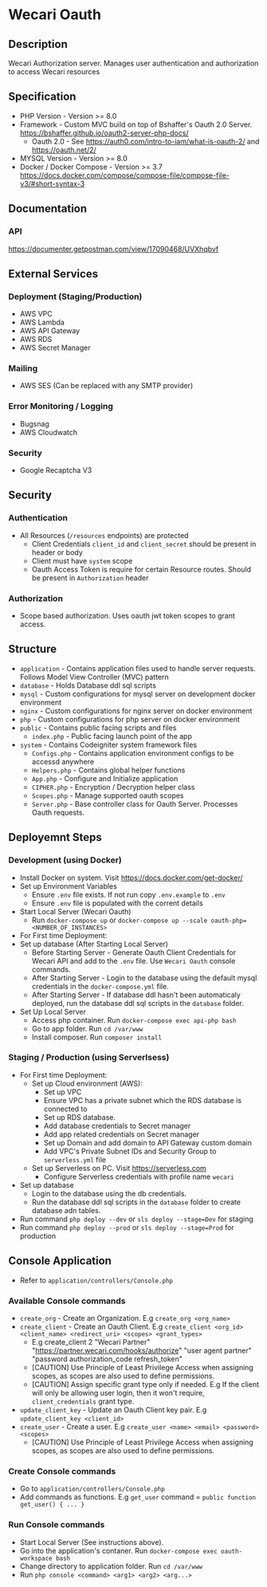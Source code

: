 # Wecari Oauth

## Description

Wecari Authorization server. Manages user authentication and authorization to access Wecari resources

## Specification

- PHP Version - Version >= 8.0
- Framework - Custom MVC build on top of Bshaffer's Oauth 2.0 Server. https://bshaffer.github.io/oauth2-server-php-docs/
  - Oauth 2.0 - See https://auth0.com/intro-to-iam/what-is-oauth-2/ and https://oauth.net/2/
- MYSQL Version - Version >= 8.0
- Docker / Docker Compose - Version >= 3.7 https://docs.docker.com/compose/compose-file/compose-file-v3/#short-syntax-3

## Documentation

### API

https://documenter.getpostman.com/view/17090468/UVXhqbvf

## External Services

### Deployment (Staging/Production)

- AWS VPC
- AWS Lambda
- AWS API Gateway
- AWS RDS
- AWS Secret Manager

### Mailing

- AWS SES (Can be replaced with any SMTP provider)

### Error Monitoring / Logging

- Bugsnag
- AWS Cloudwatch

### Security

- Google Recaptcha V3

## Security

### Authentication

- All Resources (`/resources` endpoints) are protected
  - Client Credentials `client_id` and `client_secret` should be present in header or body
  - Client must have `system` scope
  - Oauth Access Token is require for certain Resource routes. Should be present in `Authorization` header

### Authorization

- Scope based authorization. Uses oauth jwt token scopes to grant access.

## Structure

- `application` - Contains application files used to handle server requests. Follows Model View Controller (MVC) pattern
- `database` - Holds Database ddl sql scripts
- `mysql` - Custom configurations for mysql server on development docker environment
- `nginx` - Custom configurations for nginx server on docker environment
- `php` - Custom configurations for php server on docker environment
- `public` - Contains public facing scripts and files
  - `index.php` - Public facing launch point of the app
- `system` - Contains Codeigniter system framework files
  - `Configs.php` - Contains application environment configs to be accessd anywhere
  - `Helpers.php` - Contains global helper functions
  - `App.php` - Configure and Initialize application
  - `CIPHER.php` - Encryption / Decryption helper class
  - `Scopes.php` - Manage supported oauth scopes
  - `Server.php` - Base controller class for Oauth Server. Processes Oauth requests.

## Deployemnt Steps

### Development (using Docker)

- Install Docker on system. Visit https://docs.docker.com/get-docker/
- Set up Environment Variables
  - Ensure `.env` file exists. If not run copy `.env.example` to `.env`
  - Ensure `.env` file is populated with the corrent details
- Start Local Server (Wecari Oauth)
  - Run `docker-compose up` or `docker-compose up --scale oauth-php=<NUMBER_OF_INSTANCES>`
- For First time Deployment:
- Set up database (After Starting Local Server)
  - Before Starting Server - Generate Oauth Client Credentials for Wecari API and add to the `.env` file. Use `Wecari Oauth` console commands.
  - After Starting Server - Login to the database using the default mysql credentials in the `docker-compose.yml` file.
  - After Starting Server - If database ddl hasn't been automaticaly deployed, run the database ddl sql scripts in the `database` folder.
- Set Up Local Server
  - Access php container. Run `docker-compose exec api-php bash`
  - Go to app folder. Run `cd /var/www`
  - Install composer. Run `composer install`

### Staging / Production (using Serverlsess)

- For First time Deployment:
  - Set up Cloud environment (AWS):
    - Set up VPC
    - Ensure VPC has a private subnet which the RDS database is connected to
    - Set up RDS database.
    - Add database credentials to Secret manager
    - Add app related credentials on Secret manager
    - Set up Domain and add domain to API Gateway custom domain
    - Add VPC's Private Subnet IDs and Security Group to `serverless.yml` file
  - Set up Serverless on PC. Visit https://serverless.com
    - Configure Serverless credentials with profile name `wecari`
- Set up database
  - Login to the database using the db credentials.
  - Run the database ddl sql scripts in the `database` folder to create database adn tables.
- Run command `php deploy --dev` or `sls deploy --stage=Dev` for staging
- Run command `php deploy --prod` or `sls deploy --stage=Prod` for production

## Console Application

- Refer to `application/controllers/Console.php`

### Available Console commands

- `create_org` - Create an Organization. E.g `create_org <org_name>`
- `create_client` - Create an Oauth Client. E.g `create_client <org_id> <client_name> <redirect_uri> <scopes> <grant_types>`
  - E.g create_client 2 "Wecari Partner" "https://partner.wecari.com/hooks/authorize" "user agent partner" "password authorization_code refresh_token"
  - [CAUTION] Use Principle of Least Privilege Access when assigning scopes, as scopes are also used to define permissions.
  - [CAUTION] Assign specific grant type only if needed. E.g If the client will only be allowing user login, then it won't require, `client_credentials` grant type.
- `update_client_key` - Update an Oauth Client key pair. E.g `update_client_key <client_id>`
- `create_user` - Create a user. E.g `create_user <name> <email> <password> <scopes>`
  - [CAUTION] Use Principle of Least Privilege Access when assigning scopes, as scopes are also used to define permissions.

### Create Console commands

- Go to `application/controllers/Console.php`
- Add commands as functions. E.g `get_user` command = `public function get_user() { ... }`

### Run Console commands

- Start Local Server (See instructions above).
- Go into the application's contaner. Run `docker-compose exec oauth-workspace bash`
- Change directory to application folder. Run `cd /var/www`
- Run `php console <command> <arg1> <arg2> <arg...>`
